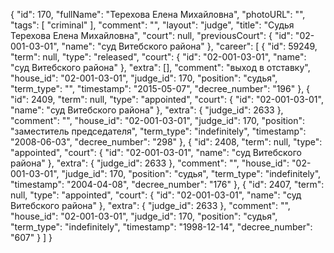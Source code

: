 {
    "id": 170,
    "fullName": "Терехова Елена Михайловна",
    "photoURL": "",
    "tags": [
        "criminal"
    ],
    "comment": "",
    "layout": "judge",
    "title": "Судья Терехова Елена Михайловна",
    "court": null,
    "previousCourt": {
        "id": "02-001-03-01",
        "name": "суд Витебского района"
    },
    "career": [
        {
            "id": 59249,
            "term": null,
            "type": "released",
            "court": {
                "id": "02-001-03-01",
                "name": "суд Витебского района"
            },
            "extra": [],
            "comment": "выход в отставку",
            "house_id": "02-001-03-01",
            "judge_id": 170,
            "position": "судья",
            "term_type": "",
            "timestamp": "2015-05-07",
            "decree_number": "196"
        },
        {
            "id": 2409,
            "term": null,
            "type": "appointed",
            "court": {
                "id": "02-001-03-01",
                "name": "суд Витебского района"
            },
            "extra": {
                "judge_id": 2633
            },
            "comment": "",
            "house_id": "02-001-03-01",
            "judge_id": 170,
            "position": "заместитель председателя",
            "term_type": "indefinitely",
            "timestamp": "2008-06-03",
            "decree_number": "298"
        },
        {
            "id": 2408,
            "term": null,
            "type": "appointed",
            "court": {
                "id": "02-001-03-01",
                "name": "суд Витебского района"
            },
            "extra": {
                "judge_id": 2633
            },
            "comment": "",
            "house_id": "02-001-03-01",
            "judge_id": 170,
            "position": "судья",
            "term_type": "indefinitely",
            "timestamp": "2004-04-08",
            "decree_number": "176"
        },
        {
            "id": 2407,
            "term": null,
            "type": "appointed",
            "court": {
                "id": "02-001-03-01",
                "name": "суд Витебского района"
            },
            "extra": {
                "judge_id": 2633
            },
            "comment": "",
            "house_id": "02-001-03-01",
            "judge_id": 170,
            "position": "судья",
            "term_type": "indefinitely",
            "timestamp": "1998-12-14",
            "decree_number": "607"
        }
    ]
}